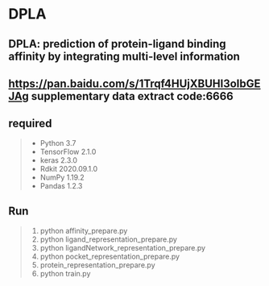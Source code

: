 # DPLA
## DPLA: prediction of protein-ligand binding affinity by integrating multi-level information

## https://pan.baidu.com/s/1Trqf4HUjXBUHl3oIbGEJAg     supplementary data     extract code:6666

## required
>+ Python 3.7
>+ TensorFlow 2.1.0
>+ keras 2.3.0
>+ Rdkit 2020.09.1.0
>+ NumPy 1.19.2
>+ Pandas 1.2.3

## Run
>1. python affinity_prepare.py
>2. python ligand_representation_prepare.py
>3. python ligandNetwork_representation_prepare.py
>4. python pocket_representation_prepare.py
>5. protein_representation_prepare.py
>6. python train.py
